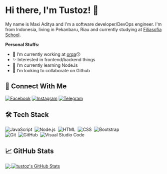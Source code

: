 
# Hi there, I'm Tustoz! &#x1F44B;
My name is Maxi Aditya and I'm a software developer/DevOps engineer. I'm from Indonesia, living in Pekanbaru, Riau and currently studying at [Filiasofia School](https://filiasofia.sch.id).

**Personal Stuffs:**
- 🔭 I’m currently working at [orqa](https://github.com/orqaid):kissing:
- &#x2728; Interested in frontend/backend things
- 🌱 I’m currently learning NodeJs
- 👯 I’m looking to collaborate on Github

<!--
## &#x1F527; Technologies & Tools
[![Operating System](https://img.shields.io/badge/OS-Linux-%23FEBD16?style=for-the-badge&logoColor=white&logo=linux)](https://github.com/sooluh)
[![Code Editor](https://img.shields.io/badge/%20IDE-VS_Code-%230078d7?style=for-the-badge&logoColor=white&logo=visual-studio-code)](https://github.com/sooluh)
[![Front End](https://img.shields.io/badge/HTML5-%23e34c26?style=for-the-badge&logoColor=white&logo=html5)](https://github.com/sooluh)
[![Front End](https://img.shields.io/badge/CSS3-%23264de4?style=for-the-badge&logoColor=white&logo=css3)](https://github.com/sooluh)
[![Front End](https://img.shields.io/badge/JQuery-%230769ad?style=for-the-badge&logoColor=white&logo=jquery)](https://github.com/sooluh)
[![Front End](https://img.shields.io/badge/SCSS-%23c69?style=for-the-badge&logoColor=white&logo=sass)](https://github.com/sooluh)
[![Front End](https://img.shields.io/badge/Bootstrap-%23563d7c?style=for-the-badge&logoColor=white&logo=bootstrap)](https://github.com/sooluh)
[![Language](https://img.shields.io/badge/Code-PHP-%238993be?style=for-the-badge&logoColor=white&logo=php)](https://github.com/sooluh)
[![Language](https://img.shields.io/badge/Code-Java-%23f89820?style=for-the-badge&logoColor=white&logo=java)](https://github.com/sooluh)
[![Language](https://img.shields.io/badge/Code-JavaScript-%23f0db4f?style=for-the-badge&logoColor=white&logo=javascript)](https://github.com/sooluh)
[![Language](https://img.shields.io/badge/Code-TypeScript-%23007acc?style=for-the-badge&logoColor=white&logo=typescript)](https://github.com/sooluh)
[![Language](https://img.shields.io/badge/CodeIgniter-%23dd4814?style=for-the-badge&logoColor=white&logo=codeigniter)](https://github.com/sooluh)
[![Language](https://img.shields.io/badge/Firebase-%23FFA611?style=for-the-badge&logoColor=white&logo=firebase)](https://github.com/sooluh)
[![Language](https://img.shields.io/badge/Ionic-%23498AFF?style=for-the-badge&logoColor=white&logo=ionic)](https://github.com/sooluh)
[![Language](https://img.shields.io/badge/Angular-%23dd1b16?style=for-the-badge&logoColor=white&logo=angular)](https://github.com/sooluh)
[![Language](https://img.shields.io/badge/Shell-Bash-%234eaa25?style=for-the-badge&logoColor=white&logo=gnu-bash)](https://github.com/sooluh)
[![Language](https://img.shields.io/badge/Tools-NPM-%23FFFFFF?style=for-the-badge&logoColor=white&logo=npm)](https://github.com/sooluh)
[![Language](https://img.shields.io/badge/Tools-Git-%23f34f29?style=for-the-badge&logoColor=white&logo=git)](https://github.com/sooluh)
[![Language](https://img.shields.io/badge/Tools-MySQL-%2300758F?style=for-the-badge&logoColor=white&logo=mysql)](https://github.com/sooluh)
[![Language](https://img.shields.io/badge/Tools-SQLite3-blue?style=for-the-badge&logoColor=white&logo=sqlite)](https://github.com/sooluh)
-->

## &#x1F919; Connect With Me
[![Facebook](https://img.shields.io/badge/Facebook-%234267B2.svg?&style=for-the-badge&logo=facebook&logoColor=white)](https://www.facebook.com/maxi.aditya.7)
[![Instagram](https://img.shields.io/badge/Instagram-%238a3ab9.svg?&style=for-the-badge&logo=instagram&logoColor=white)](https://www.instagram.com/maxi.aditya)
[![Telegram](https://img.shields.io/badge/Telegram-%230088cc.svg?&style=for-the-badge&logo=telegram&logoColor=white)](https://t.me/tustoz)

## 🛠&nbsp;Tech Stack

![JavaScript](https://img.shields.io/badge/-JavaScript-333333?style=flat&logo=javascript)&nbsp;
![Node.js](https://img.shields.io/badge/-Node.js-333333?style=flat&logo=node.js)&nbsp;
![HTML](https://img.shields.io/badge/-HTML-333333?style=flat&logo=HTML5)&nbsp;
![CSS](https://img.shields.io/badge/-CSS-333333?style=flat&logo=CSS3&logoColor=1572B6)&nbsp;
![Bootstrap](https://img.shields.io/badge/-Bootstrap-333333?style=flat&logo=bootstrap&logoColor=563D7C)\
![Git](https://img.shields.io/badge/-Git-333333?style=flat&logo=git)&nbsp;
![GitHub](https://img.shields.io/badge/-GitHub-333333?style=flat&logo=github)&nbsp;
![Visual Studio Code](https://img.shields.io/badge/-Visual%20Studio%20Code-333333?style=flat&logo=visual-studio-code&logoColor=007ACC)&nbsp;

## &#x1f4c8; GitHub Stats
<a href="https://github.com/sooluh">
  <img align="center" src="https://github-readme-stats.vercel.app/api/top-langs/?username=tustoz&layout=compact&hide_border=true&theme=dark" />
</a>
<a href="https://github.com/tustoz">
  <img align="center" src="https://github-readme-stats.vercel.app/api?username=tustoz&count_private=true&show_icons=true&hide_border=true&custom_title=My%20Github%20Stats&include_all_commits=true&hide=issues&theme=dark" alt="tustoz's GitHub Stats" />
</a>
